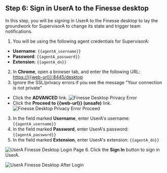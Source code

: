 ## Step 6: Sign in UserA to the Finesse desktop

In this step, you will be signing in UserA to the Finesse desktop to lay the groundwork for SupervisorA to change its state and trigger team notifications.

1. You will be using the following agent credentials for SupervisorA:
 * **Username**: ``{{agentA_username}}``
 * **Password**: ``{{agentA_password}}``
 * **Extension**: ``{{agentA_dn}}``
2. In **Chrome**, open a browser tab, and enter the following URL: <a href="https://{{web-url}}:8445/desktop" target="_blank">https://{{web-url}}:8445/desktop</a>
3. Ignore the SSL/privacy errors if you see the message "Your connection is not private"
 * Click the **ADVANCED** link.
   ![Finesse Desktop Privacy Error](/posts/files/finesse-basic-supervisor-rest-apis-with-xmpp-events/assets/images/privacy-error.jpg)
 * Click the **Proceed to {{web-url}} (unsafe)** link.
   ![Finesse Desktop Privacy Error Proceed](/posts/files/finesse-basic-supervisor-rest-apis-with-xmpp-events/assets/images/privacy-error-proceed.jpg)

3. In the field marked **Username**, enter UserA's username: ``{{agentA_username}}``
4. In the field marked **Password**, enter UserA's password: ``{{agentA_password}}``
5. In the field marked **Extension**, enter UserA's extension: ``{{agentA_dn}}``

 ![UserA Finesse Desktop Login Page](/posts/files/finesse-basic-supervisor-rest-apis-with-xmpp-events/assets/images/user-a-finesse-desktop.jpg)
6. Click the **Sign In** button to sign in UserA.

 ![UserA Finesse Desktop After Login](/posts/files/finesse-basic-supervisor-rest-apis-with-xmpp-events/assets/images/user-a-finesse-desktop-after-login.jpg)